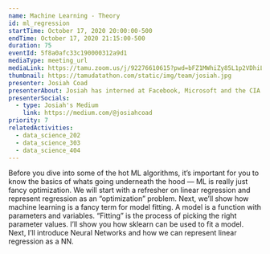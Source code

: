 ```yaml
---
name: Machine Learning - Theory
id: ml_regression
startTime: October 17, 2020 20:00:00-500
endTime: October 17, 2020 21:15:00-500
duration: 75
eventId: 5f8a0afc33c190000312a9d1
mediaType: meeting_url
mediaLink: https://tamu.zoom.us/j/92276610615?pwd=bFZ1MWhiZy85L1p2VDhiL1FFQktBZz09
thumbnail: https://tamudatathon.com/static/img/team/josiah.jpg
presenter: Josiah Coad
presenterAbout: Josiah has interned at Facebook, Microsoft and the CIA. He is current a researching in reinforcement learning at Carnegie Mellon.
presenterSocials:
  - type: Josiah's Medium
    link: https://medium.com/@josiahcoad
priority: 7
relatedActivities:
  - data_science_202
  - data_science_303
  - data_science_404
---
```


Before you dive into some of the hot ML algorithms, it’s important for you to know the basics of whats going underneath the hood — ML is really just fancy optimization.
We will start with a refresher on linear regression and represent regression as an “optimization” problem. Next, we’ll show how machine learning is a fancy term for model fitting. A model is a function with parameters and variables. “Fitting” is the process of picking the right parameter values. I’ll show you how sklearn can be used to fit a model. Next, I’ll introduce Neural Networks and how we can represent linear regression as a NN.
